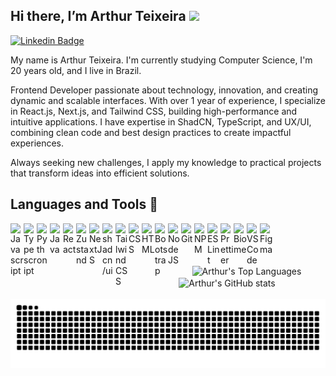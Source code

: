## Hi there, I’m Arthur Teixeira <img src="https://media.giphy.com/media/hvRJCLFzcasrR4ia7z/giphy.gif" width="25px"></a>

[![Linkedin Badge](https://img.shields.io/badge/LinkedIn-0077B5?style=for-the-badge&logo=linkedin&logoColor=white)](https://www.linkedin.com/in/arthur-teixeira-451768215/)


My name is Arthur Teixeira. I'm currently studying Computer Science, I'm 20 years old, and I live in Brazil.

Frontend Developer passionate about technology, innovation, and creating dynamic and scalable interfaces. With over 1 year of experience, I specialize in React.js, Next.js, and Tailwind CSS, building high-performance and intuitive applications. I have expertise in ShadCN, TypeScript, and UX/UI, combining clean code and best design practices to create impactful experiences.

Always seeking new challenges, I apply my knowledge to practical projects that transform ideas into efficient solutions.


## Languages and Tools 🚀

<img align="left" title="Javascript" alt="Javascript" src="https://cdn.jsdelivr.net/gh/devicons/devicon@latest/icons/javascript/javascript-original.svg" width="21px" />

<img align="left" title="Typescript" alt="Typescript" src="https://cdn.jsdelivr.net/gh/devicons/devicon@latest/icons/typescript/typescript-original.svg" width="21px" />

<img align="left" title="Python" alt="Python" src="https://cdn.jsdelivr.net/gh/devicons/devicon@latest/icons/python/python-original.svg" 
width="21px" />

<img align="left" title="Java" alt="Java" src="https://cdn.jsdelivr.net/gh/devicons/devicon@latest/icons/java/java-original.svg" 
width="21px" />

<img align="left" title="React" alt="React" src="https://cdn.jsdelivr.net/gh/devicons/devicon@latest/icons/react/react-original.svg"
width="21px" />

<img align="left" title="Zustand" alt="Zustand" src="https://cdn.jsdelivr.net/gh/devicons/devicon@latest/icons/zustand/zustand-original.svg"
width="21px" />

<img align="left" title="NextJS" alt="NextJS" src="https://cdn.jsdelivr.net/gh/devicons/devicon@latest/icons/nextjs/nextjs-original.svg"
width="21px" />

<img align="left" title="shadcn/ui" src="https://ui.shadcn.com/favicon.ico" alt="shadcn/ui" width="21px"/>

<img align="left" title="TailwindCSS" alt="TailwindCSS" src="https://cdn.jsdelivr.net/gh/devicons/devicon@latest/icons/tailwindcss/tailwindcss-original.svg"
width="21px" />

<img align="left" title="CSS" alt="CSS" src="https://cdn.jsdelivr.net/gh/devicons/devicon@latest/icons/css3/css3-original.svg"
width="21px" />

<img align="left" title="HTML" alt="HTML" src="https://cdn.jsdelivr.net/gh/devicons/devicon@latest/icons/html5/html5-original.svg"
width="21px" />

<img align="left" title="Bootstrap" alt="Bootstrap" src="https://cdn.jsdelivr.net/gh/devicons/devicon@latest/icons/bootstrap/bootstrap-original.svg"
width="21px" />

<img align="left" title="NodeJS" alt="NodeJS" src="https://cdn.jsdelivr.net/gh/devicons/devicon@latest/icons/nodejs/nodejs-original.svg"
width="21px" />

<img align="left" title="Git" alt="Git" src="https://cdn.jsdelivr.net/gh/devicons/devicon@latest/icons/git/git-original.svg"
width="21px" />

<img align="left" title="NPM" alt="NPM" src="https://cdn.jsdelivr.net/gh/devicons/devicon@latest/icons/npm/npm-original.svg"
width="21px" />

<img align="left" title="ESLint" alt="ESLint" src="https://cdn.jsdelivr.net/gh/devicons/devicon@latest/icons/eslint/eslint-original.svg"
width="21px" />

<a title="Prettier"><img align="left" src="https://github.com/tomchen/stack-icons/blob/master/logos/prettier.svg" title="Prettier" alt="Prettier" width="21px"><a>

<img align="left" title="Biome" alt="Biome" src="https://cdn.jsdelivr.net/gh/devicons/devicon@latest/icons/biome/biome-original.svg"
width="21px" />

<img align="left" title="VSCode" alt="VSCode" src="https://cdn.jsdelivr.net/gh/devicons/devicon@latest/icons/vscode/vscode-original.svg" 
width="21px"/>

<img align="left" title="Figma" alt="Figma"  src="https://cdn.jsdelivr.net/gh/devicons/devicon@latest/icons/figma/figma-original.svg"
width="21px" />

<br>
<br>

<div align="center">
  <img align="center" src="https://github-readme-stats.vercel.app/api/top-langs/?username=arthurteixeiradev&layout=compact&theme=dark#gh-dark-mode-only" alt="Arthur's Top Languages" />
  <img align="center" src="https://github-readme-stats.vercel.app/api?username=arthurteixeiradev&show_icons=true&theme=dark#gh-dark-mode-only" alt="Arthur's GitHub stats" />
</div>

<br clear="both">

<div align=center>
  <img src="https://raw.githubusercontent.com/arthurteixeiradev/arthurteixeiradev/output/snake.svg" alt="Snake animation" />
</div>
